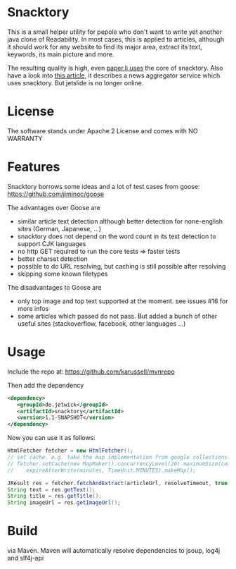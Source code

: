 # Snacktory

This is a small helper utility for pepole who don't want to write yet another java clone of Readability.
In most cases, this is applied to articles, although it should work for any website to find its major
area, extract its text, keywords, its main picture and more.

The resulting quality is high, even [paper.li uses](https://twitter.com/timetabling/status/274193754615853056) the core of snacktory.
Also have a look into [this article](http://karussell.wordpress.com/2011/07/12/introducing-jetslide-news-reader/), 
it describes a news aggregator service which uses snacktory. But jetslide is no longer online.

# License 

The software stands under Apache 2 License and comes with NO WARRANTY

# Features

Snacktory borrows some ideas and a lot of test cases from goose:
https://github.com/jiminoc/goose

The advantages over Goose are

 * similar article text detection although better detection for none-english sites (German, Japanese, ...)
 * snacktory does not depend on the word count in its text detection to support CJK languages
 * no http GET required to run the core tests => faster tests
 * better charset detection
 * possible to do URL resolving, but caching is still possible after resolving
 * skipping some known filetypes

The disadvantages to Goose are

 * only top image and top text supported at the moment. see issues #16 for more infos
 * some articles which passed do not pass. But added a bunch of other useful sites (stackoverflow, facebook, other languages ...)


# Usage

 Include the repo at: https://github.com/karussell/mvnrepo

 Then add the dependency
 
 ```xml
 <dependency>
    <groupId>de.jetwick</groupId>
    <artifactId>snacktory</artifactId>
    <version>1.1-SNAPSHOT</version>
 </dependency>
 ```
 
 Now you can use it as follows:
 
 ```java
 HtmlFetcher fetcher = new HtmlFetcher();
 // set cache. e.g. take the map implementation from google collections:
 // fetcher.setCache(new MapMaker().concurrencyLevel(20).maximumSize(count).
 //    expireAfterWrite(minutes, TimeUnit.MINUTES).makeMap();

 JResult res = fetcher.fetchAndExtract(articleUrl, resolveTimeout, true);
 String text = res.getText(); 
 String title = res.getTitle(); 
 String imageUrl = res.getImageUrl();
```

# Build

via Maven. Maven will automatically resolve dependencies to jsoup, log4j and slf4j-api
